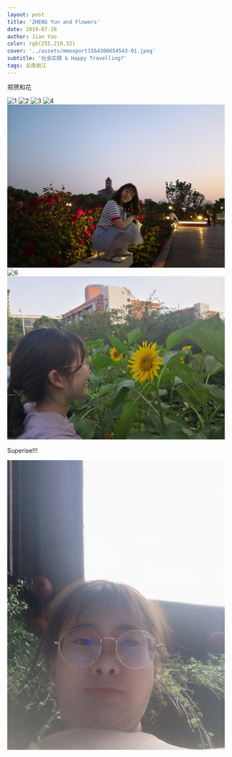 ```yaml
---
layout: post
title: 'ZHENG Yun and Flowers'
date: 2019-07-28
author: Jian Yao
color: rgb(255,210,32)
cover: '../assets/mmexport1564308654543-01.jpeg'
subtitle: '社会实践 & Happy Travelling?'
tags: 云南丽江
---
```


郑赟和花


![1](https://github.com/YJHelloWorld/YJHelloWorld.github.io/blob/master/assets/IMG_20190329_132823.jpg)
![2](https://github.com/YJHelloWorld/YJHelloWorld.github.io/blob/master/assets/IMG_20190329_133256.jpg)
![3](../assets/IMG_20190403_160604.jpg)
![4](../assets/IMG_20190420_130839.jpg)
![5](../assets/IMG_20190522_190800.jpg)
![6](../assets/IMG_20190528_180730.jpg)
![7](../assets/IMG_20190623_174824.jpg)

Superise!!!

![郑赟和花](https://raw.githubusercontent.com/YJHelloWorld/YJHelloWorld.github.io/master/assets/mmexport1564304174540.jpg)
